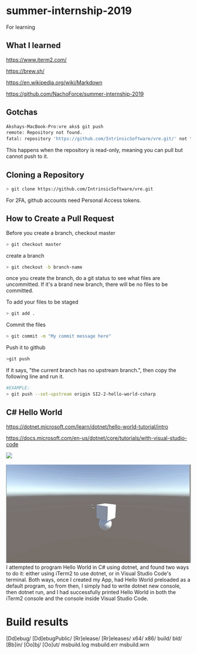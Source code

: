 # summer-internship-2019

For learning

## What I learned

https://www.iterm2.com/

https://brew.sh/

https://en.wikipedia.org/wiki/Markdown

https://github.com/NachoForce/summer-internship-2019

## Gotchas

```bash
Akshays-MacBook-Pro:vre aks$ git push
remote: Repository not found.
fatal: repository 'https://github.com/IntrinsicSoftware/vre.git/' not found
```
This happens when the repository is read-only, meaning you can pull but cannot push to it. 

## Cloning a Repository
```bash
> git clone https://github.com/IntrinsicSoftware/vre.git
```
For 2FA, github accounts need Personal Access tokens. 


## How to Create a Pull Request
Before you create a branch, checkout master
```bash
> git checkout master
```

create a branch
```bash
> git checkout -b branch-name
```

once you create the branch, do a git status to see what files are uncommitted.
If it's a brand new branch, there will be no files to be committed.

To add your files to be staged
```bash
> git add .
```

Commit the files
```bash
> git commit -m "My commit message here"
```

Push it to github
```bash
>git push
```

If it says, "the current branch has no upstream branch.", then copy the following line and run it.
```bash
#EXAMPLE:
> git push --set-upstream origin SI2-2-hello-world-csharp
```

## C# Hello World

https://dotnet.microsoft.com/learn/dotnet/hello-world-tutorial/intro

https://docs.microsoft.com/en-us/dotnet/core/tutorials/with-visual-studio-code

![](BoxWithClick.gif)

![](BallShoot.gif)
I attempted to program Hello World in C# using dotnet, and found two ways to do it:
either using iTerm2 to use dotnet, or in Visual Studio Code's terminal. Both ways, once I created my App, had Hello World
preloaded as a default program, so from then, I simply had to write dotnet new console, then dotnet run, and I had successfully printed Hello World in both the iTerm2 console and the console inside Visual Studio Code. 

 # Build results
[Dd]ebug/
[Dd]ebugPublic/
[Rr]elease/
[Rr]eleases/
x64/
x86/
build/
bld/
[Bb]in/
[Oo]bj/
[Oo]ut/
msbuild.log
msbuild.err
msbuild.wrn
